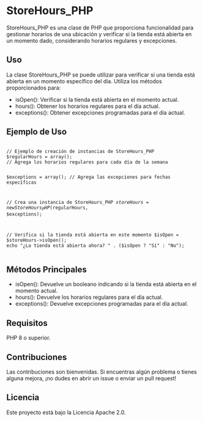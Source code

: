 <h1>StoreHours_PHP</h1>
<p>StoreHours_PHP es una clase de PHP que proporciona funcionalidad para gestionar horarios de una ubicación y verificar si la tienda está abierta en un momento dado, considerando horarios regulares y excepciones.</p>

<h2>Uso</h2>
<p>La clase StoreHours_PHP se puede utilizar para verificar si una tienda está abierta en un momento específico del día. Utiliza los métodos proporcionados para:</p>

<ul>
  <li>isOpen(): Verificar si la tienda está abierta en el momento actual.</li>
  <li>hours(): Obtener los horarios regulares para el día actual.</li>
  <li>exceptions(): Obtener excepciones programadas para el día actual.</li>
</ul>

<h2>Ejemplo de Uso</h2>
<pre><code>
// Ejemplo de creación de instancias de StoreHours_PHP
$regularHours = array();
// Agrega los horarios regulares para cada día de la semana

$exceptions = array();
// Agrega las excepciones para fechas específicas

// Crea una instancia de StoreHours_PHP
$storeHours = new StoreHours_PHP($regularHours, $exceptions);

// Verifica si la tienda está abierta en este momento
$isOpen = $storeHours->isOpen();
echo "¿La tienda está abierta ahora? " . ($isOpen ? "Sí" : "No");
</code></pre>

<h2>Métodos Principales</h2>
<ul>
  <li>isOpen(): Devuelve un booleano indicando si la tienda está abierta en el momento actual.</li>
  <li>hours(): Devuelve los horarios regulares para el día actual.</li>
  <li>exceptions(): Devuelve excepciones programadas para el día actual.</li>
</ul>

<h2>Requisitos</h2>
<p>PHP 8 o superior.</p>

<h2>Contribuciones</h2>
<p>Las contribuciones son bienvenidas. Si encuentras algún problema o tienes alguna mejora, ¡no dudes en abrir un issue o enviar un pull request!</p>

<h2>Licencia</h2>
<p>Este proyecto está bajo la Licencia Apache 2.0.</p>

